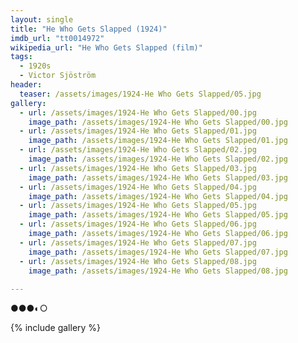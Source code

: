 ```yaml
---
layout: single
title: "He Who Gets Slapped (1924)"
imdb_url: "tt0014972"
wikipedia_url: "He Who Gets Slapped (film)"
tags:
  - 1920s 
  - Victor Sjöström
header:
  teaser: /assets/images/1924-He Who Gets Slapped/05.jpg
gallery:
  - url: /assets/images/1924-He Who Gets Slapped/00.jpg
    image_path: /assets/images/1924-He Who Gets Slapped/00.jpg  
  - url: /assets/images/1924-He Who Gets Slapped/01.jpg
    image_path: /assets/images/1924-He Who Gets Slapped/01.jpg
  - url: /assets/images/1924-He Who Gets Slapped/02.jpg
    image_path: /assets/images/1924-He Who Gets Slapped/02.jpg
  - url: /assets/images/1924-He Who Gets Slapped/03.jpg
    image_path: /assets/images/1924-He Who Gets Slapped/03.jpg
  - url: /assets/images/1924-He Who Gets Slapped/04.jpg
    image_path: /assets/images/1924-He Who Gets Slapped/04.jpg
  - url: /assets/images/1924-He Who Gets Slapped/05.jpg
    image_path: /assets/images/1924-He Who Gets Slapped/05.jpg
  - url: /assets/images/1924-He Who Gets Slapped/06.jpg
    image_path: /assets/images/1924-He Who Gets Slapped/06.jpg
  - url: /assets/images/1924-He Who Gets Slapped/07.jpg
    image_path: /assets/images/1924-He Who Gets Slapped/07.jpg
  - url: /assets/images/1924-He Who Gets Slapped/08.jpg
    image_path: /assets/images/1924-He Who Gets Slapped/08.jpg
 
---
```

●●●◐○

{% include gallery %}
